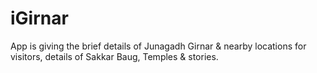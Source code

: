 # iGirnar

App is giving the brief details of Junagadh Girnar & nearby locations for visitors, details of Sakkar Baug, Temples & stories. 
